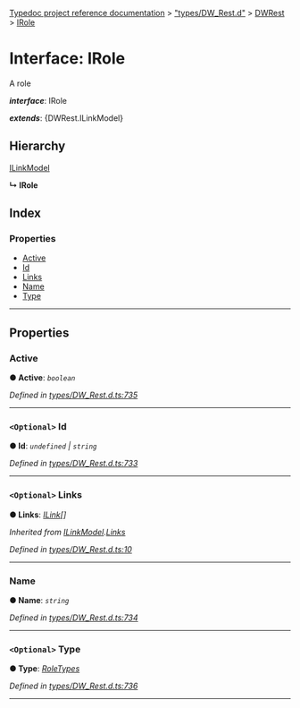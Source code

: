 [Typedoc project reference documentation](../README.md) > ["types/DW_Rest.d"](../modules/_types_dw_rest_d_.md) > [DWRest](../modules/_types_dw_rest_d_.dwrest.md) > [IRole](../interfaces/_types_dw_rest_d_.dwrest.irole.md)

# Interface: IRole

A role

*__interface__*: IRole

*__extends__*: {DWRest.ILinkModel}

## Hierarchy

 [ILinkModel](_types_dw_rest_d_.dwrest.ilinkmodel.md)

**↳ IRole**

## Index

### Properties

* [Active](_types_dw_rest_d_.dwrest.irole.md#active)
* [Id](_types_dw_rest_d_.dwrest.irole.md#id)
* [Links](_types_dw_rest_d_.dwrest.irole.md#links)
* [Name](_types_dw_rest_d_.dwrest.irole.md#name)
* [Type](_types_dw_rest_d_.dwrest.irole.md#type)

---

## Properties

<a id="active"></a>

###  Active

**● Active**: *`boolean`*

*Defined in [types/DW_Rest.d.ts:735](https://github.com/DocuWare/REST-Sample-TS/blob/master/src/types/DW_Rest.d.ts#L735)*

___
<a id="id"></a>

### `<Optional>` Id

**● Id**: *`undefined` \| `string`*

*Defined in [types/DW_Rest.d.ts:733](https://github.com/DocuWare/REST-Sample-TS/blob/master/src/types/DW_Rest.d.ts#L733)*

___
<a id="links"></a>

### `<Optional>` Links

**● Links**: *[ILink](_types_dw_rest_d_.dwrest.ilink.md)[]*

*Inherited from [ILinkModel](_types_dw_rest_d_.dwrest.ilinkmodel.md).[Links](_types_dw_rest_d_.dwrest.ilinkmodel.md#links)*

*Defined in [types/DW_Rest.d.ts:10](https://github.com/DocuWare/REST-Sample-TS/blob/master/src/types/DW_Rest.d.ts#L10)*

___
<a id="name"></a>

###  Name

**● Name**: *`string`*

*Defined in [types/DW_Rest.d.ts:734](https://github.com/DocuWare/REST-Sample-TS/blob/master/src/types/DW_Rest.d.ts#L734)*

___
<a id="type"></a>

### `<Optional>` Type

**● Type**: *[RoleTypes](../enums/_types_dw_rest_d_.dwrest.roletypes.md)*

*Defined in [types/DW_Rest.d.ts:736](https://github.com/DocuWare/REST-Sample-TS/blob/master/src/types/DW_Rest.d.ts#L736)*

___

